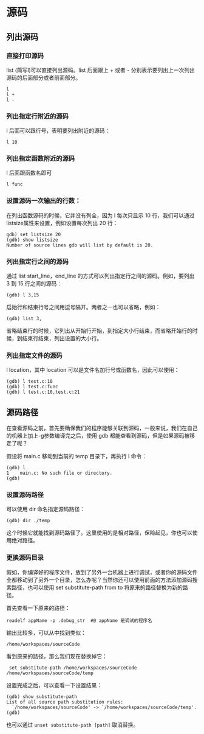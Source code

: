 # 源码

## 列出源码

### 直接打印源码

list (简写l)可以直接列出源码。list 后面跟上 + 或者 - 分别表示要列出上一次列出源码的后面部分或者前面部分。

```
l
l +
l -
```

### 列出指定行附近的源码

l 后面可以跟行号，表明要列出附近的源码：

```
l 10
```

### 列出指定函数附近的源码

l 后面跟函数名即可

```
l func
```

### 设置源码一次输出的行数：

在列出函数源码的时候，它并没有列全，因为 l 每次只显示 10 行，我们可以通过listsize属性来设置，例如设置每次列出 20 行：

```
gdb) set listsize 20
(gdb) show listsize
Number of source lines gdb will list by default is 20.
```

### 列出指定行之间的源码

通过 list start_line，end_line 的方式可以列出指定行之间的源码。例如，要列出 3 到 15 行之间的源码：

```
(gdb) l 3,15
```

启始行和结束行号之间用逗号隔开。两者之一也可以省略，例如：

```
(gdb) list 3,
```

省略结束行的时候，它列出从开始行开始，到指定大小行结束，而省略开始行的时候，到结束行结束，列出设置的大小行。

### 列出指定文件的源码

 l location，其中 location 可以是文件名加行号或函数名，因此可以使用：

```
(gdb) l test.c:10
(gdb) l test.c:func
(gdb) l test.c:10,test.c:21
```

## 源码路径

在查看源码之前，首先要确保我们的程序能够关联到源码，一般来说，我们在自己的机器上加上-g参数编译完之后，使用 gdb 都能查看到源码，但是如果源码被移走了呢？

假设将 main.c 移动到当前的 temp 目录下，再执行 l 命令：

```
(gdb) l
1    main.c: No such file or directory.
(gdb)
```

### 设置源码路径

可以使用 dir 命名指定源码路径：

```
(gdb) dir ./temp
```

这个时候它就能找到源码路径了。这里使用的是相对路径，保险起见，你也可以使用绝对路径。

### 更换源码目录

假如，你编译好的程序文件，放到了另外一台机器上进行调试，或者你的源码文件全都移动到了另外一个目录，怎么办呢？当然你还可以使用前面的方法添加源码搜索路径，也可以使用 set substitute-path from to 将原来的路径替换为新的路径。

首先查看一下原来的路径：

```
readelf appName -p .debug_str  #@ appName 是调试的程序名
```

输出比较多，可以从中找到类似：

```
/home/workspaces/sourceCode
```

看到原来的路径，那么我们现在替换掉它：

```
 set substitute-path /home/workspaces/sourceCode /home/workspaces/sourceCode/temp
```

设置完成之后，可以查看一下设置结果：

```
(gdb) show substitute-path
List of all source path substitution rules:
  `/home/workspaces/sourceCode' -> `/home/workspaces/sourceCode/temp'.
(gdb)
```

也可以通过 `unset substitute-path [path]` 取消替换。

